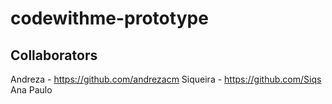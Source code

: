 # codewithme-prototype


## Collaborators

Andreza  - https://github.com/andrezacm
Siqueira - https://github.com/Siqs
Ana
Paulo
